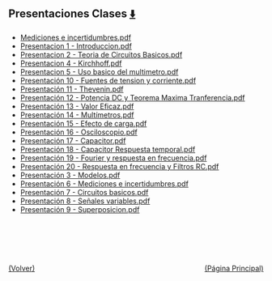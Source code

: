 
<html>
<body>
<h2>Presentaciones Clases <a href="https://downgit.github.io/#/home?url=https://github.com/Apuntes-FIUBA/Apuntes-Electronica/tree/main/86 - Electrónica/8602 - Introduccion Ing Electronica/Presentaciones Clases" style="font-size:20px">  ⬇️ </a></h2>
<ul>
    <li><a href="Mediciones e incertidumbres.pdf">Mediciones e incertidumbres.pdf</a></li>
    <li><a href="Presentacion 1 - Introduccion.pdf">Presentacion 1 - Introduccion.pdf</a></li>
    <li><a href="Presentacion 2 - Teoria de Circuitos Basicos.pdf">Presentacion 2 - Teoria de Circuitos Basicos.pdf</a></li>
    <li><a href="Presentacion 4 - Kirchhoff.pdf">Presentacion 4 - Kirchhoff.pdf</a></li>
    <li><a href="Presentacion 5 - Uso basico del multimetro.pdf">Presentacion 5 - Uso basico del multimetro.pdf</a></li>
    <li><a href="Presentación 10 - Fuentes de tension y corriente.pdf">Presentación 10 - Fuentes de tension y corriente.pdf</a></li>
    <li><a href="Presentación 11 - Thevenin.pdf">Presentación 11 - Thevenin.pdf</a></li>
    <li><a href="Presentación 12 - Potencia DC y Teorema Maxima Tranferencia.pdf">Presentación 12 - Potencia DC y Teorema Maxima Tranferencia.pdf</a></li>
    <li><a href="Presentación 13 - Valor Eficaz.pdf">Presentación 13 - Valor Eficaz.pdf</a></li>
    <li><a href="Presentación 14 - Multímetros.pdf">Presentación 14 - Multímetros.pdf</a></li>
    <li><a href="Presentación 15 -  Efecto de carga.pdf">Presentación 15 -  Efecto de carga.pdf</a></li>
    <li><a href="Presentación 16 - Osciloscopio.pdf">Presentación 16 - Osciloscopio.pdf</a></li>
    <li><a href="Presentación 17 - Capacitor.pdf">Presentación 17 - Capacitor.pdf</a></li>
    <li><a href="Presentación 18 - Capacitor Respuesta temporal.pdf">Presentación 18 - Capacitor Respuesta temporal.pdf</a></li>
    <li><a href="Presentación 19 - Fourier y respuesta en frecuencia.pdf">Presentación 19 - Fourier y respuesta en frecuencia.pdf</a></li>
    <li><a href="Presentación 20 - Respuesta en frecuencia y Filtros RC.pdf">Presentación 20 - Respuesta en frecuencia y Filtros RC.pdf</a></li>
    <li><a href="Presentación 3 - Modelos.pdf">Presentación 3 - Modelos.pdf</a></li>
    <li><a href="Presentación 6 - Mediciones e incertidumbres.pdf">Presentación 6 - Mediciones e incertidumbres.pdf</a></li>
    <li><a href="Presentación 7 - Circuitos basicos.pdf">Presentación 7 - Circuitos basicos.pdf</a></li>
    <li><a href="Presentación 8 - Señales variables.pdf">Presentación 8 - Señales variables.pdf</a></li>
    <li><a href="Presentación 9 - Superposicion.pdf">Presentación 9 - Superposicion.pdf</a></li>
</ul>
</body>
</html>













<br><br><br><br><br><a href="../" style="float: left">(Volver)</a> <a href="https://apuntes-fiuba.github.io/Apuntes-Electronica" style="float: right">(Página Principal)</a>
